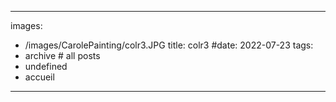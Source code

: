 
---
images:
- /images/CarolePainting/colr3.JPG
title: colr3
#date: 2022-07-23
tags:
- archive # all posts
- undefined
- accueil


---